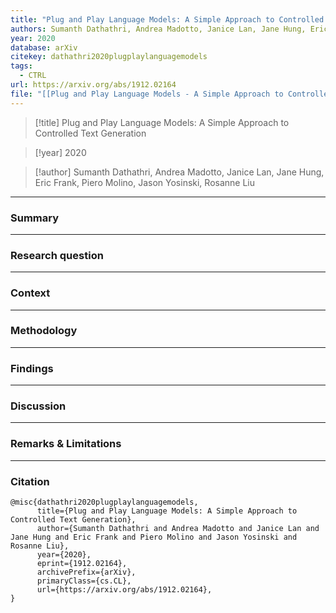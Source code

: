 ```yaml
---
title: "Plug and Play Language Models: A Simple Approach to Controlled Text Generation"
authors: Sumanth Dathathri, Andrea Madotto, Janice Lan, Jane Hung, Eric Frank, Piero Molino, Jason Yosinski, Rosanne Liu
year: 2020
database: arXiv
citekey: dathathri2020plugplaylanguagemodels
tags:
  - CTRL
url: https://arxiv.org/abs/1912.02164
file: "[[Plug and Play Language Models - A Simple Approach to Controlled Text Generation.pdf]]"
---
```


>[!title]
Plug and Play Language Models: A Simple Approach to Controlled Text Generation

>[!year]
2020

>[!author]
Sumanth Dathathri, Andrea Madotto, Janice Lan, Jane Hung, Eric Frank, Piero Molino, Jason Yosinski, Rosanne Liu


------------------------------------

### Summary


------------------------------------

### Research question


------------------------------------

### Context


------------------------------------

### Methodology


------------------------------------

### Findings


------------------------------------

### Discussion


------------------------------------

### Remarks & Limitations


------------------------------------

### Citation

```
@misc{dathathri2020plugplaylanguagemodels,
      title={Plug and Play Language Models: A Simple Approach to Controlled Text Generation}, 
      author={Sumanth Dathathri and Andrea Madotto and Janice Lan and Jane Hung and Eric Frank and Piero Molino and Jason Yosinski and Rosanne Liu},
      year={2020},
      eprint={1912.02164},
      archivePrefix={arXiv},
      primaryClass={cs.CL},
      url={https://arxiv.org/abs/1912.02164}, 
}
```